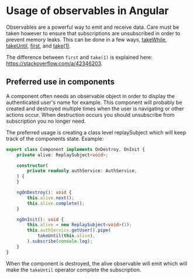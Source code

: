 # Usage of observables in Angular
Observables are a powerful way to emit and receive data. Care must be taken
however to ensure that subscriptions are unsubscribed in order to prevent memory
leaks. This can be done in a few ways,
[takeWhile](https://www.learnrxjs.io/operators/filtering/takewhile.html),
[takeUntil](https://www.learnrxjs.io/operators/filtering/takeuntil.html),
[first](https://www.learnrxjs.io/operators/filtering/first.html), and
[take(1)](https://www.learnrxjs.io/operators/filtering/take.html).

The difference between `first` and `take(1)` is explained here:
https://stackoverflow.com/a/42346203.

## Preferred use in components
A component often needs an observable object in order to display the
authenticated user's name for example. This component will probably be created
and destroyed multiple times when the user is navigating or other actions occur.
When destruction occurs you should unsubscribe from subscription you no longer
need.

The preferred usage is creating a class level replaySubject which will keep
track of the components state. Example:

```TypeScript
export class Component implements OnDestroy, OnInit {
    private alive: ReplaySubject<void>;

    constructor(
        private readonly authService: AuthService,
    ) {
    }

    ngOnDestroy(): void {
        this.alive.next();
        this.alive.complete();
    }

    ngOnInit(): void {
        this.alive = new ReplaySubject<void>(1);
        this.authService.getUser().pipe(
            takeUntil(this.alive),
        ).subscribe(console.log);
    }
}
```

When the component is destroyed, the alive observable will emit which will make
the `takeUntil` operator complete the subscription.

